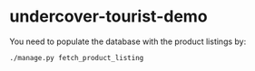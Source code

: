 # undercover-tourist-demo

You need to populate the database with the product listings by:

```bash
./manage.py fetch_product_listing
```
